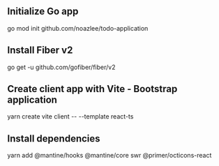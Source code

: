 ## Initialize Go app

go mod init github.com/noazlee/todo-application

## Install Fiber v2

go get -u github.com/gofiber/fiber/v2

## Create client app with Vite - Bootstrap application

yarn create vite client -- --template react-ts

## Install dependencies

yarn add @mantine/hooks @mantine/core swr @primer/octicons-react
